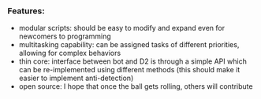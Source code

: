 ### Features: ###
  * modular scripts: should be easy to modify and expand even for newcomers to programming
  * multitasking capability: can be assigned tasks of different priorities, allowing for complex behaviors
  * thin core: interface between bot and D2 is through a simple API which can be re-implemented using different methods (this should make it easier to implement anti-detection)
  * open source: I hope that once the ball gets rolling, others will contribute